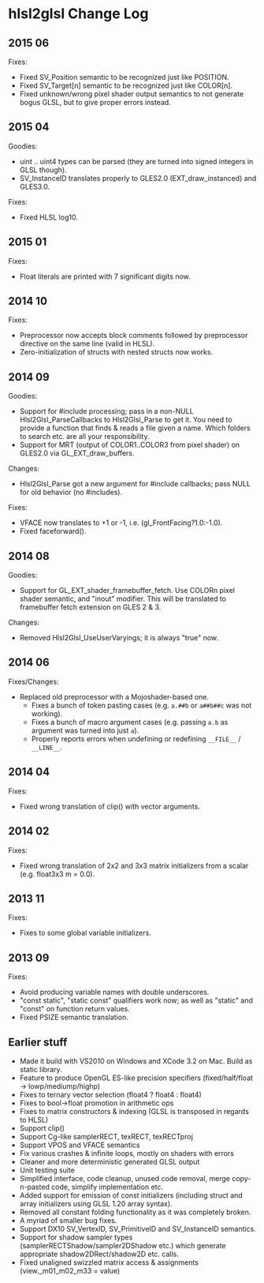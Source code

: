 hlsl2glsl Change Log
=========================

2015 06
-------

Fixes:

* Fixed SV_Position semantic to be recognized just like POSITION.
* Fixed SV_Target[n] semantic to be recognized just like COLOR[n].
* Fixed unknown/wrong pixel shader output semantics to not generate bogus GLSL, but to give proper errors instead.

2015 04
-------

Goodies:

* uint .. uint4 types can be parsed (they are turned into signed integers in GLSL though).
* SV_InstanceID translates properly to GLES2.0 (EXT_draw_instanced) and GLES3.0.

Fixes:

* Fixed HLSL log10.


2015 01
-------

Fixes:

* Float literals are printed with 7 significant digits now.


2014 10
-------

Fixes:

* Preprocessor now accepts block comments followed by preprocessor directive on the same line (valid in HLSL).
* Zero-initialization of structs with nested structs now works.


2014 09
-------

Goodies:

* Support for #include processing; pass in a non-NULL Hlsl2Glsl_ParseCallbacks to Hlsl2Glsl_Parse to get it.
  You need to provide a function that finds & reads a file given a name. Which folders to search etc. are all
  your responsibility.
* Support for MRT (output of COLOR1..COLOR3 from pixel shader) on GLES2.0 via GL_EXT_draw_buffers.

Changes:

* Hlsl2Glsl_Parse got a new argument for #include callbacks; pass NULL for old behavior (no #includes).

Fixes:

* VFACE now translates to +1 or -1, i.e. (gl_FrontFacing?1.0:-1.0).
* Fixed faceforward().


2014 08
-------

Goodies:

* Support for GL_EXT_shader_framebuffer_fetch. Use COLORn pixel shader semantic, and "inout"
  modifier. This will be translated to framebuffer fetch extension on GLES 2 & 3.

Changes:

* Removed Hlsl2Glsl_UseUserVaryings; it is always "true" now.


2014 06
-------

Fixes/Changes:

* Replaced old preprocessor with a Mojoshader-based one.
	* Fixes a bunch of token pasting cases (e.g. `a.##b` or `a##b##c` was not working).
	* Fixes a bunch of macro argument cases (e.g. passing `a.b` as argument was turned into just `a`).
	* Properly reports errors when undefining or redefining `__FILE__` / `__LINE__`.

2014 04
-------

Fixes:

* Fixed wrong translation of clip() with vector arguments.

2014 02
-------

Fixes:

* Fixed wrong translation of 2x2 and 3x3 matrix initializers from a scalar (e.g. float3x3 m = 0.0).

2013 11
-------

Fixes:

* Fixes to some global variable initializers.

2013 09
-------

Fixes:

* Avoid producing variable names with double underscores.
* "const static", "static const" qualifiers work now; as well as "static" and "const" on function return values.
* Fixed PSIZE semantic translation.


Earlier stuff
-------------

* Made it build with VS2010 on Windows and XCode 3.2 on Mac. Build as static library.
* Feature to produce OpenGL ES-like precision specifiers (fixed/half/float -> lowp/mediump/highp)
* Fixes to ternary vector selection (float4 ? float4 : float4)
* Fixes to bool->float promotion in arithmetic ops
* Fixes to matrix constructors & indexing (GLSL is transposed in regards to HLSL)
* Support clip()
* Support Cg-like samplerRECT, texRECT, texRECTproj
* Support VPOS and VFACE semantics
* Fix various crashes & infinite loops, mostly on shaders with errors
* Cleaner and more deterministic generated GLSL output
* Unit testing suite
* Simplified interface, code cleanup, unused code removal, merge copy-n-pasted code, simplify implementation etc.
* Added support for emission of const initializers (including struct and array initializers using GLSL 1.20 array syntax).
* Removed all constant folding functionality as it was completely broken.
* A myriad of smaller bug fixes.
* Support DX10 SV_VertexID, SV_PrimitiveID and SV_InstanceID semantics.
* Support for shadow sampler types (samplerRECTShadow/sampler2DShadow etc.) which generate appropriate shadow2DRect/shadow2D etc. calls.
* Fixed unaligned swizzled matrix access & assignments (view._m01_m02_m33 = value)
